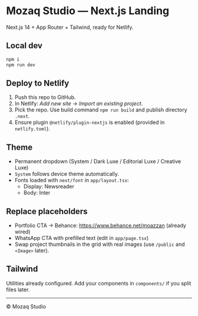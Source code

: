 # Mozaq Studio — Next.js Landing

Next.js 14 + App Router + Tailwind, ready for Netlify.

## Local dev

```bash
npm i
npm run dev
```

## Deploy to Netlify

1. Push this repo to GitHub.
2. In Netlify: *Add new site* → *Import an existing project*.
3. Pick the repo. Use build command `npm run build` and publish directory `.next`.
4. Ensure plugin `@netlify/plugin-nextjs` is enabled (provided in `netlify.toml`).

## Theme

- Permanent dropdown (System / Dark Luxe / Editorial Luxe / Creative Luxe)
- `System` follows device theme automatically.
- Fonts loaded with `next/font` in `app/layout.tsx`:
  - Display: Newsreader
  - Body: Inter

## Replace placeholders

- Portfolio CTA → Behance: https://www.behance.net/moazzan (already wired)
- WhatsApp CTA with prefilled text (edit in `app/page.tsx`)
- Swap project thumbnails in the grid with real images (use `/public` and `<Image>` later).

## Tailwind

Utilities already configured. Add your components in `components/` if you split files later.

---

© Mozaq Studio

